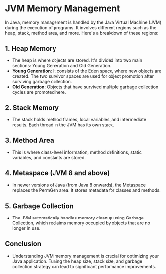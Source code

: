 # JVM Memory Management

In Java, memory management is handled by the Java Virtual Machine (JVM) during the execution of programs. It involves different regions such as the heap, stack, method area, and more. Here's a breakdown of these regions:

## 1. **Heap Memory**
   - The heap is where objects are stored. It's divided into two main sections: Young Generation and Old Generation.
   - **Young Generation**: It consists of the Eden space, where new objects are created. The two survivor spaces are used for object promotion after surviving garbage collection.
   - **Old Generation**: Objects that have survived multiple garbage collection cycles are promoted here.

## 2. **Stack Memory**
   - The stack holds method frames, local variables, and intermediate results. Each thread in the JVM has its own stack.

## 3. **Method Area**
   - This is where class-level information, method definitions, static variables, and constants are stored.

## 4. **Metaspace (JVM 8 and above)**
   - In newer versions of Java (from Java 8 onwards), the Metaspace replaces the PermGen area. It stores metadata for classes and methods.

## 5. **Garbage Collection**
   - The JVM automatically handles memory cleanup using Garbage Collection, which reclaims memory occupied by objects that are no longer in use.

## Conclusion
   - Understanding JVM memory management is crucial for optimizing your Java application. Tuning the heap size, stack size, and garbage collection strategy can lead to significant performance improvements.

